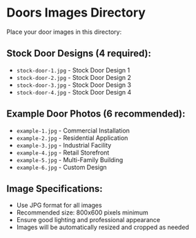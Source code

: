 # Doors Images Directory

Place your door images in this directory:

## Stock Door Designs (4 required):
- `stock-door-1.jpg` - Stock Door Design 1
- `stock-door-2.jpg` - Stock Door Design 2  
- `stock-door-3.jpg` - Stock Door Design 3
- `stock-door-4.jpg` - Stock Door Design 4

## Example Door Photos (6 recommended):
- `example-1.jpg` - Commercial Installation
- `example-2.jpg` - Residential Application
- `example-3.jpg` - Industrial Facility
- `example-4.jpg` - Retail Storefront
- `example-5.jpg` - Multi-Family Building
- `example-6.jpg` - Custom Design

## Image Specifications:
- Use JPG format for all images
- Recommended size: 800x600 pixels minimum
- Ensure good lighting and professional appearance
- Images will be automatically resized and cropped as needed
